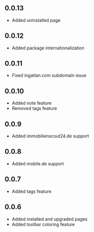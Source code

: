 ## 0.0.13

* Added uninstalled page

## 0.0.12

* Added package internationalization

## 0.0.11

* Fixed ingatlan.com subdomain issue

## 0.0.10

* Added note feature
* Removed tags feature

## 0.0.9

* Added immobilienscout24.de support

## 0.0.8

* Added mobile.de support

## 0.0.7

* Added tags feature

## 0.0.6

* Added installed and upgraded pages
* Added toolbar coloring feature
